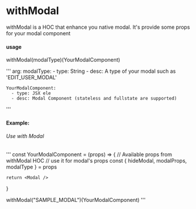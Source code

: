 # withModal

  withModal is a HOC that enhance you native modal.
  It's provide some props for your modal component

  #### usage
  withModal(modalType)(YourModalComponent)

  '''
  arg: 
    modalType:
      - type: String
      - desc: A type of your modal such as 'EDIT_USER_MODAL'
    
    YourModalComponent:
      - type: JSX ele
      - desc: Modal Component (stateless and fullstate are supported)
  '''

  #### Example:
  
  ###### Use with Modal

  '''
  const YourModalComponent = (props) => {
    // Available props from withModal HOC
    // use it for modal's props
    const {
      hideModal,
      modalProps,
      modalType
    } = props

    return <Modal />
  }

  withModal("SAMPLE_MODAL")(YourModalComponent)
  '''
     
    
